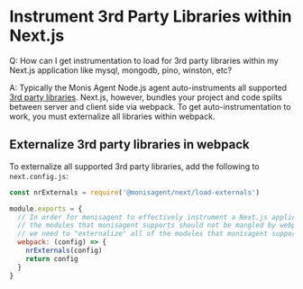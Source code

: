 # Instrument 3rd Party Libraries within Next.js 

Q: How can I get instrumentation to load for 3rd party libraries within my Next.js application like mysql, mongodb, pino, winston, etc?  

A: Typically the Monis Agent Node.js agent auto-instruments all supported [3rd party libraries](https://docs.monisagent.com/docs/apm/agents/nodejs-agent/getting-started/compatibility-requirements-nodejs-agent/#instrument).  Next.js, however, bundles your project and code spilts between server and client side via webpack.  To get auto-instrumentation to work, you must externalize all libraries within webpack.  

## Externalize 3rd party libraries in webpack

To externalize all supported 3rd party libraries, add the following to `next.config.js`:

```js
const nrExternals = require('@monisagent/next/load-externals')

module.exports = {
  // In order for monisagent to effectively instrument a Next.js application,
  // the modules that monisagent supports should not be mangled by webpack. Thus,
  // we need to "externalize" all of the modules that monisagent supports.
  webpack: (config) => {
    nrExternals(config)
    return config
  }
}
```
